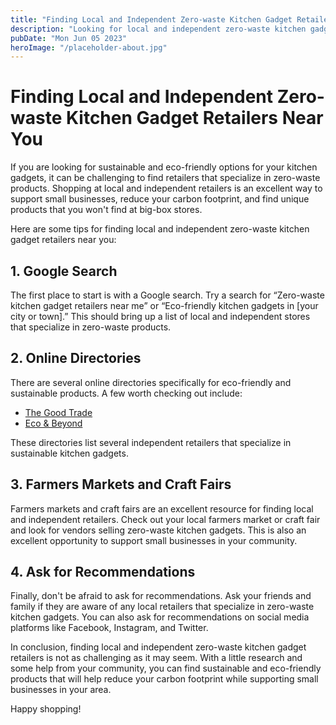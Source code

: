 ```yaml
---
title: "Finding Local and Independent Zero-waste Kitchen Gadget Retailers Near You"
description: "Looking for local and independent zero-waste kitchen gadget retailers near you? Check out our guide for sustainable and eco-friendly options!"
pubDate: "Mon Jun 05 2023"
heroImage: "/placeholder-about.jpg"
---
```


# Finding Local and Independent Zero-waste Kitchen Gadget Retailers Near You

If you are looking for sustainable and eco-friendly options for your kitchen gadgets, it can be challenging to find retailers that specialize in zero-waste products. Shopping at local and independent retailers is an excellent way to support small businesses, reduce your carbon footprint, and find unique products that you won&#39;t find at big-box stores.

Here are some tips for finding local and independent zero-waste kitchen gadget retailers near you:

## 1. Google Search

The first place to start is with a Google search. Try a search for “Zero-waste kitchen gadget retailers near me” or “Eco-friendly kitchen gadgets in [your city or town].” This should bring up a list of local and independent stores that specialize in zero-waste products.

## 2. Online Directories

There are several online directories specifically for eco-friendly and sustainable products. A few worth checking out include:

- [The Good Trade](https://www.thegoodtrade.com/features/zero-waste-kitchen-tools)
- [Eco &amp; Beyond](https://ecoandbeyond.co/articles/zero-waste-kitchen-products-uk)

These directories list several independent retailers that specialize in sustainable kitchen gadgets.

## 3. Farmers Markets and Craft Fairs

Farmers markets and craft fairs are an excellent resource for finding local and independent retailers. Check out your local farmers market or craft fair and look for vendors selling zero-waste kitchen gadgets. This is also an excellent opportunity to support small businesses in your community.

## 4. Ask for Recommendations

Finally, don&#39;t be afraid to ask for recommendations. Ask your friends and family if they are aware of any local retailers that specialize in zero-waste kitchen gadgets. You can also ask for recommendations on social media platforms like Facebook, Instagram, and Twitter.

In conclusion, finding local and independent zero-waste kitchen gadget retailers is not as challenging as it may seem. With a little research and some help from your community, you can find sustainable and eco-friendly products that will help reduce your carbon footprint while supporting small businesses in your area.

Happy shopping!